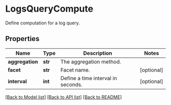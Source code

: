 # LogsQueryCompute

Define computation for a log query.
## Properties
Name | Type | Description | Notes
------------ | ------------- | ------------- | -------------
**aggregation** | **str** | The aggregation method. | 
**facet** | **str** | Facet name. | [optional] 
**interval** | **int** | Define a time interval in seconds. | [optional] 

[[Back to Model list]](README.md#documentation-for-models) [[Back to API list]](README.md#documentation-for-api-endpoints) [[Back to README]](README.md)


